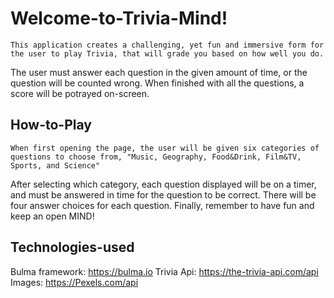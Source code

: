 # Welcome-to-Trivia-Mind!

    This application creates a challenging, yet fun and immersive form for the user to play Trivia, that will grade you based on how well you do.
The user must answer each question in the given amount of time, or the question will be counted wrong.
When finished with all the questions, a score will be potrayed on-screen.

## How-to-Play

    When first opening the page, the user will be given six categories of questions to choose from, "Music, Geography, Food&Drink, Film&TV, Sports, and Science"
After selecting which category, each question displayed will be on a timer, and must be answered in time for the question to be correct. There will be four answer choices for each question.
Finally, remember to have fun and keep an open MIND!

## Technologies-used

Bulma framework: https://bulma.io
Trivia Api: https://the-trivia-api.com/api
Images: https://Pexels.com/api
